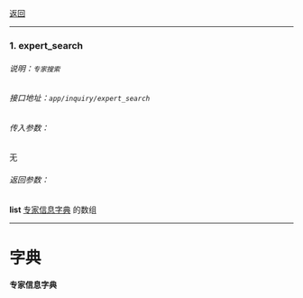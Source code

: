 [返回](main.md)


***

### 1. expert_search

###### 说明：`专家搜索`

###### 接口地址：`app/inquiry/expert_search`

###### 传入参数：

无

###### 返回参数：

**list** [专家信息字典](#专家信息字典) 的数组  


***









# 字典


#### **专家信息字典**




